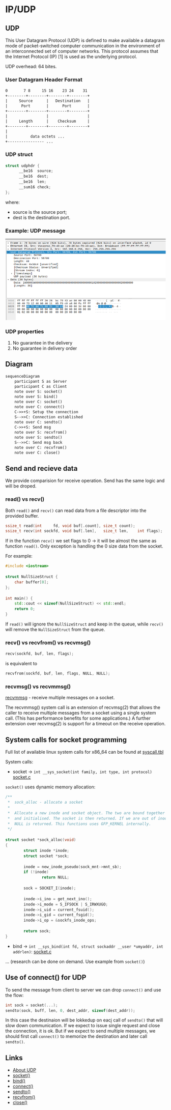 # IP/UDP


## UDP

This User Datagram  Protocol  (UDP)  is  defined  to  make  available  a
datagram   mode  of  packet-switched   computer   communication  in  the
environment  of  an  interconnected  set  of  computer  networks.   This
protocol  assumes  that the Internet  Protocol  (IP)  [1] is used as the
underlying protocol.

UDP overhead: 64 bites.


### User Datagram Header Format

```
0       7 8     15 16    23 24    31
+--------+--------+--------+--------+
|     Source      |   Destination   |
|      Port       |      Port       |
+--------+--------+--------+--------+
|                 |                 |
|     Length      |    Checksum     |
+--------+--------+--------+--------+
|
|          data octets ...
+---------------- ...

```


### UDP struct

```c
struct udphdr {
      __be16  source;
      __be16  dest;
      __be16  len;
      __sum16 check;
};
```

where:
- source is the source port;
- dest is the destination port.



### Example: UDP message

![UDP package](../../../../.img//wireshark-udp.png)


### UDP properties

1. No guarantee in the delivery
2. No guarantee in delivery order

## Diagram

```mermaid
sequenceDiagram
    participant S as Server
    participant C as Client
    note over S: socket()
    note over S: bind()
    note over C: socket()
    note over C: connect()
    C->>+S: Setup the connection
    S-->>C: Connection established
    note over C: sendto()
    C->>+S: Send msg
    note over S: recvfrom()
    note over S: sendto()
    S-->>C: Send msg back
    note over C: recvfrom()
    note over C: close()
```


## Send and recieve data

We provide comparision for receive operation.
Send has the same logic and will be droped.

### read() vs recv()

Both `read()` and `recv()` can read data from a file descriptor into the provided buffer.

```cpp
ssize_t read(int     fd, void buf[.count], size_t count);
ssize_t recv(int sockfd, void buf[.len],   size_t len,    int flags);
```


If in the function `recv()` we set flags to 0 -> it will be almost the same as function `read()`. Only exception is handling the 0 size data from the socket.

For example:

```cpp
#include <iostream>

struct NullSizeStruct {
    char buffer[0];
};

int main() {
    std::cout << sizeof(NullSizeStruct) << std::endl;
    return 0;
}
```

If `read()` will ignore the `NullSizeStruct` and keep in the queue, while `recv()` will remove the `NullSizeStruct` from the queue.


### recv() vs recvfrom() vs recvmsg()

```cpp
recv(sockfd, buf, len, flags);
```

is equivalent to
```cpp
recvfrom(sockfd, buf, len, flags, NULL, NULL);
```


### recvmsg() vs recvmmsg()

[recvmmsg](https://www.man7.org/linux/man-pages/man2/recvmmsg.2.html) - receive multiple messages on a socket.

The recvmmsg() system call is an extension of recvmsg(2) that
allows the caller to receive multiple messages from a socket
using a single system call.  (This has performance benefits for
some applications.)  A further extension over recvmsg(2) is
support for a timeout on the receive operation.

## System calls for socket programming

Full list of available linux system calls for x86_64 can be found at [syscall.tbl](https://github.com/torvalds/linux/blob/master/arch/x86/entry/syscalls/syscall_64.tbl)

System calls:

- socket -> `int __sys_socket(int family, int type, int protocol)` [socket.c](https://github.com/torvalds/linux/blob/master/net/socket.c)

`socket()` uses dynamic memory allocation:

```c
/**
 *	sock_alloc - allocate a socket
 *
 *	Allocate a new inode and socket object. The two are bound together
 *	and initialised. The socket is then returned. If we are out of inodes
 *	NULL is returned. This functions uses GFP_KERNEL internally.
 */

struct socket *sock_alloc(void)
{
        struct inode *inode;
        struct socket *sock;

        inode = new_inode_pseudo(sock_mnt->mnt_sb);
        if (!inode)
                return NULL;

        sock = SOCKET_I(inode);

        inode->i_ino = get_next_ino();
        inode->i_mode = S_IFSOCK | S_IRWXUGO;
        inode->i_uid = current_fsuid();
        inode->i_gid = current_fsgid();
        inode->i_op = &sockfs_inode_ops;

        return sock;
}
```

- bind -> `int __sys_bind(int fd, struct sockaddr __user *umyaddr, int addrlen)`: [socket.c](https://github.com/torvalds/linux/blob/master/net/socket.c)

... (research can be done on demand. Use example from `socket()`)


## Use of connect() for UDP

To send the message from client to server we can drop `connect()` and use the flow:

```cpp
int sock = socket(...);
sendto(sock, buff, len, 0, dest_addr, sizeof(dest_addr));
```

In this case the destinaion will be lokkedup on eacj call of `sendto()` that will slow
down communication. If we expect to issue single request and close the connection, it is
ok. But if we expect to send multiple messages, we should first call `connect()` to memorize
the destination and later call `sendto()`.


## Links

- [About UDP](https://www.man7.org/linux/man-pages/man7/udp.7.html)
- [socket()](https://www.man7.org/linux/man-pages/man2/socket.2.html)
- [bind()](https://www.man7.org/linux/man-pages/man2/bind.2.html)
- [connect()](https://www.man7.org/linux/man-pages/man2/connect.2.html)
- [sendto()](https://www.man7.org/linux/man-pages/man2/sendto.2.html)
- [recvfrom()](https://www.man7.org/linux/man-pages/man2/recvfrom.2.html)
- [close()](https://www.man7.org/linux/man-pages/man2/close.2.html)

